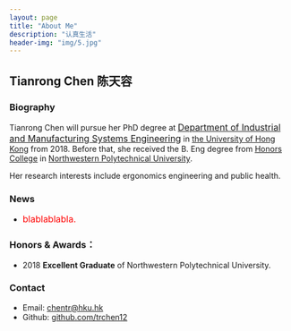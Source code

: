 ```yaml
---
layout: page
title: "About Me"
description: "认真生活"
header-img: "img/5.jpg"
---
```

## Tianrong Chen 陈天容

### Biography
Tianrong Chen will pursue her PhD degree at <font color="black" size="3">[Department of Industrial and Manufacturing Systems Engineering](https://www.imse.hku.hk/)</font> in [the University of Hong Kong](https://www.hku.hk/) from 2018. Before that, she received the B. Eng degree from [<U>Honors College</U>](http://honors.nwpu.edu.cn/) in [Northwestern Polytechnical University](http://www.nwpu.edu.cn/). 

Her research interests include ergonomics engineering and public health.

### News
- <font color="red" size="3"> blablablabla.</font>



### Honors & Awards：
-  2018 **Excellent Graduate** of Northwestern Polytechnical University.

### Contact

- Email: [chentr@hku.hk](mailto:chentr@hku.hk)  
- Github: [github.com/trchen12](https://github.com/trchen12/)
